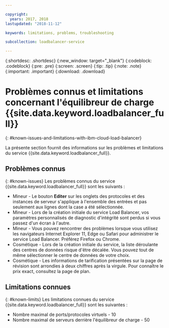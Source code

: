 ```yaml
---

copyright:
  years: 2017, 2018
lastupdated: "2018-11-12"

keywords: limitations, problems, troubleshooting

subcollection: loadbalancer-service

---
```


{:shortdesc: .shortdesc}
{:new_window: target="_blank"}
{:codeblock: .codeblock}
{:pre: .pre}
{:screen: .screen}
{:tip: .tip}
{:note: .note}
{:important: .important}
{:download: .download}

# Problèmes connus et limitations concernant l'équilibreur de charge {{site.data.keyword.loadbalancer_full}}
{: #known-issues-and-limitations-with-ibm-cloud-load-balancer}

La présente section fournit des informations sur les problèmes et limitations du service {{site.data.keyword.loadbalancer_full}}.

## Problèmes connus
{: #known-issues}
Les problèmes connus du service {{site.data.keyword.loadbalancer_full}} sont les suivants :

* Mineur - Le bouton **Editer** sur les onglets des protocoles et des instances de serveur s'applique à l'ensemble des entrées et pas seulement aux lignes dont la case a été sélectionnée.
* Mineur - Lors de la création initiale du service Load Balancer, vos paramètres personnalisés de diagnostic d'intégrité sont perdus si vous passez d'un écran à l'autre.
* Mineur - Vous pouvez rencontrer des problèmes lorsque vous utilisez les navigateurs Internet Explorer 11, Edge ou Safari pour administrer le service Load Balancer. Préférez Firefox ou Chrome.
* Cosmétique - Lors de la création initiale du service, la liste déroulante des centres de données risque d'être décalée. Vous pouvez tout de même sélectionner le centre de données de votre choix.
* Cosmétique - Les informations de tarification présentées sur la page de révision sont arrondies à deux chiffres après la virgule. Pour connaître le prix exact, consultez la page de plan.

## Limitations connues
{: #known-limits}
Les limitations connues du service {{site.data.keyword.loadbalancer_full}} sont les suivantes :

* Nombre maximal de ports/protocoles virtuels - 10
* Nombre maximal de serveurs derrière l'équilibreur de charge - 50

